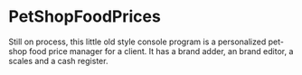 # PetShopFoodPrices
Still on process, this little old style console program is a personalized pet-shop food price manager for a client. It has a brand adder, an brand editor, a scales and a cash register.
